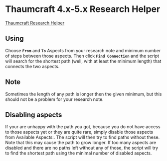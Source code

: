 # Thaumcraft 4.x-5.x Research Helper
[Thaumcraft Research Helper](https://glowredman.github.io/tcresearch/)

## Using 
Choose  **`From`** and **`To`** Aspects from your research note and minimum number of steps between those aspects. Then click  **`Find Connection`** and the script will search for the shortest path 
(well, with at least the minimum length) that connects the two aspects.

## Note
Sometimes the length of any path is longer then the given minimum, but this should not be a problem for your research note.

## Disabling aspects
If your are unhappy with the path you got, because you do not have access to those aspects yet or they are quite rare, 
simply disable those aspects from Available Aspects:. The script will then try to find paths without these. Note that 
this may cause the path to grow longer. If too many aspects are disabled and there are no paths left without any of 
those, the script will try to find the shortest path using the minimal number of disabled aspects.
